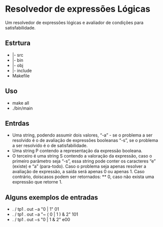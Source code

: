 # Resolvedor de expressões Lógicas
Um resolvedor de expressões lógicas e avaliador de condições para satisfabilidade.


## Estrtura
*  |- src
*  |- bin
*  |- obj
*  |- include
*  Makefile

## Uso
 * make all
 * ./bin/main

## Entrdas
* Uma string, podendo assumir dois valores, “-a” - se o problema a ser resolvido é
o de avaliação de expressões booleanas “-s”, se o problema a ser resolvido é o
de satisfabilidade.
* Uma string P contendo a representação da expressão booleana.
* O terceiro é uma string S contendo a valoração da expressão, caso o primeiro
parâmetro seja “-s”, essa string pode conter os caracteres “e” (existe) e “a”
(para-todo). Caso o problema seja apenas resolver a avaliação de expressão, a
saída será apenas 0 ou apenas 1. Caso contrário, doiscasos podem ser
retornados:
** 0, caso não exista uma expressão que retorne 1.



## Alguns exemplos de entradas
* . / tp1 . out −a "0 | 1" 01
* . / tp1 . out −a "~ ( 0 | 1 ) & 2" 101
* . / tp1 . out −s "0 | 1 & 2" e00

